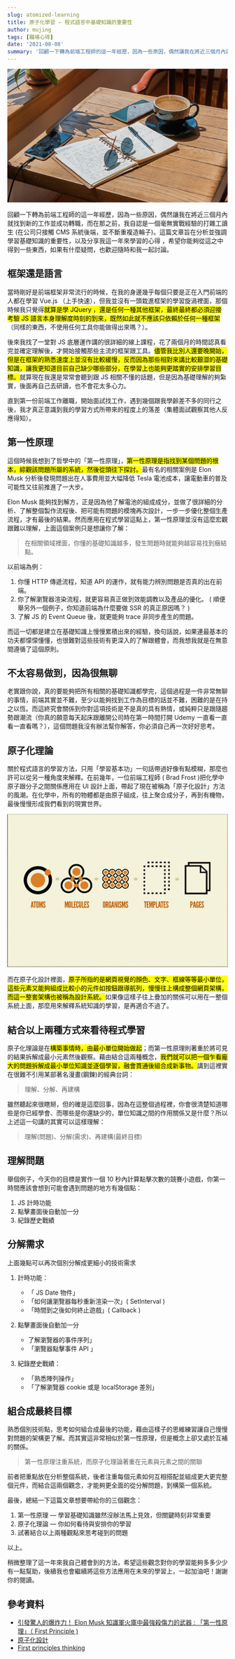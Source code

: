 ```yaml
---
slug: atomized-learning
title: 原子化學習 — 程式語言中基礎知識的重要性
author: mujing
tags: [職場心得]
date: '2021-08-08'
summary: '回顧一下轉為前端工程師的這一年經歷，因為一些原因，偶然讓我在將近三個月內就找到新的工作並成功轉職，而在那之前，我自認是一個毫無實戰經驗的打雜工讀生 (在公司只接觸 CMS 系統後端，並不斷重複造輪子)。這篇文章旨在分析並強調學習基礎知識的重要性，以及分享我這一年來學習的心得 ，希望你能夠從這之中得到一些東西，如果有什麼疑問，也歡迎隨時和我一起討論。'
---
```


![Heading Image](/_images/working/atomized-learning/atomized-learning-head.png)

回顧一下轉為前端工程師的這一年經歷，因為一些原因，偶然讓我在將近三個月內就找到新的工作並成功轉職，而在那之前，我自認是一個毫無實戰經驗的打雜工讀生 (在公司只接觸 CMS 系統後端，並不斷重複造輪子)。這篇文章旨在分析並強調學習基礎知識的重要性，以及分享我這一年來學習的心得 ，希望你能夠從這之中得到一些東西，如果有什麼疑問，也歡迎隨時和我一起討論。

## 框架還是語言

當時剛好是前端框架非常流行的時候，在我的身邊幾乎每個只要是正在入門前端的人都在學習 Vue.js （上手快速），但我並沒有一頭栽進框架的學習旋渦裡面，那個時候我只覺得<mark>就算是學 JQuery ，還是任何一種其他框架，最終最終都必須迎接考驗 JS 語言本身理解度時刻的到來，既然如此就不應該只依賴於任何一種框架</mark>（同樣的東西，不使用任何工具你能做得出來嗎？）。

後來我找了一堂對 JS 底層運作講的很詳細的線上課程，花了兩個月的時間認真看完並確定理解後，才開始接觸那些主流的框架跟工具。<mark>儘管我比別人還要晚開始，但是在框架的熟悉速度上並沒有比較緩慢，反而因為那些相對來講比較艱澀的基礎知識，讓我更知道目前自己缺少哪些部分，在學習上也能夠更踏實的安排學習目標。</mark>就算現在我還是常常會聽到跟 JS 相關不懂的話題，但是因為基礎理解的夠紮實，後面再自己去研讀，也不會花太多心力。

直到第一份前端工作離職，開始面試找工作，遇到幾個跟我學齡差不多的同行之後，我才真正意識到我的學習方式所帶來的程度上的落差（集體面試觀察其他人反應得知）。

## 第一性原理

這個時候我想到了哲學中的「第一性原理」，<mark>第一性原理是指找到某個問題的根本，綜觀該問題所屬的系統，然後從頭往下探討。</mark>最有名的相關案例是 Elon Musk 分析後發現問題出在人事費用並大幅降低 Tesla 電池成本，讓電動車的普及可能性又往前推進了一大步。

Elon Musk 能夠找到解方，正是因為他了解電池的組成成分，並做了很詳細的分析、了解整個製作流程後、把可能有問題的模塊再次設計，一步一步優化整個生產流程，才有最後的結果。然而應用在程式學習這點上，第一性原理並沒有這麼宏觀跟難以理解，上面這個案例只是想讓你了解：

> 在相關領域裡面，你懂的基礎知識越多，發生問題時就能夠越容易找到癥結點。

以前端為例：

1. 你懂 HTTP 傳遞流程，知道 API 的運作，就有能力辨別問題是否真的出在前端。
2. 你了解瀏覽器渲染流程，就更容易真正做到效能調教以及產品的優化。 ( 順便舉另外一個例子，你知道前端為什麼要做 SSR 的真正原因嗎？ )
3. 了解 JS 的 Event Queue 後，就更能夠 trace 非同步產生的問題。

而這一切都是建立在基礎知識上慢慢累積出來的經驗，換句話說，如果連最基本的功夫都懞懞懂懂，也很難對這些技術有更深入的了解跟體會，而我想我就是在無意間遵循了這個原則。

## 不太容易做到，因為很無聊

老實跟你說，真的要能夠把所有相關的基礎知識都學完，這個過程是一件非常無聊的事情，前端其實並不難，至少以能夠找到工作為目標的話並不難，困難的是在持之以恆。而這終究會關係到你對這項技術是不是真的具有熱情，或純粹只是跟隨趨勢跟潮流（你真的願意每天起床跟離開公司時在第一時間打開 Udemy 一直看一直看一直看嗎？），這個問題我沒有辦法幫你解答，你必須自己再一次好好思考。

## 原子化理論

關於程式語言的學習方法，只用「學習基本功」一句話帶過好像有點模糊，那麼也許可以從另一種角度來解釋。在前幾年，一位前端工程師 ( Brad Frost )把化學中原子跟分子之間關係應用在 UI 設計上面，帶起了現在被稱為「原子化設計」方法的風潮。在化學中，所有的物體都是由原子組成，往上聚合成分子，再到有機物，最後慢慢形成我們看到的現實世界。

![Heading Image](/_images/working/atomized-learning/atomized-learning-design.png)

而在原子化設計裡面，<mark>原子所指的是網頁視覺的顏色、文字、框線等等最小單位，這些元素又能夠組成比較小的元件如按鈕跟導航列，慢慢往上構成整個網頁架構，而這一整套架構也被稱為設計系統。</mark>如果像這樣子往上疊加的關係可以用在一整個系統上面，那麼用來解釋系統知識的學習，是再適合不過了。

## 結合以上兩種方式來看待程式學習

原子化理論是在<mark>構築事情時，由最小單位開始做起</mark>；而第一性原理則著重於將可見的結果拆解成最小元素然後觀察。藉由結合這兩種概念，<mark>我們就可以把一個乍看龐大的問題拆解成最小單位知識並逐個學習，融會貫通後組合成新事物。</mark>講到這裡實在很難不引用某部著名漫畫(鋼鍊)的經典台詞：

> 理解、分解、再建構

雖然聽起來很瞎掰，但的確是這麼回事，因為在這整個過程裡，你會很清楚知道哪些是你已經學會、而哪些是你還缺少的，單位知識之間的作用關係又是什麼？所以上述這一句講的其實可以這樣理解：

> 理解(問題)、分解(需求)、再建構(最終目標)

## 理解問題

舉個例子，今天你的目標是實作一個 10 秒內計算點擊次數的競賽小遊戲，你第一時間應該會想到可能會遇到問題的地方有幾個點：

1. JS 計時功能
2. 點擊畫面後自動加一分
3. 紀錄歷史戰績

## 分解需求

上面幾點可以再次個別分解成更細小的技術需求

1. 計時功能：

   - 「 JS Date 物件」
   - 「如何讓瀏覽器每秒重新渲染一次」( SetInterval )
   - 「時間到之後如何終止遊戲」( Callback )

2. 點擊畫面後自動加一分

   - 了解瀏覽器的事件序列」
   - 「瀏覽器點擊事件 API 」

3. 紀錄歷史戰績：

   - 「熟悉陣列操作」
   - 「了解瀏覽器 cookie 或是 localStorage 差別」

## 組合成最終目標

熟悉個別技術點，思考如何組合成最後的功能，藉由這樣子的思維練習讓自己慢慢對問題的架構更了解。而其實這非常相似於第一性原理，但是概念上卻又處於互補的關係。

> 第一性原理注重系統，而原子化理論著重在元素與元素之間的關聯

前者把重點放在分析整個系統，後者注重每個元素如何互相搭配並組成更大更完整個元件，而結合這兩個觀念，才能夠更全面的從分解問題，到構築一個系統。

最後，總結一下這篇文章想要帶給你的三個觀念：

1. 第一性原理 — 學習基礎知識雖然沒辦法馬上見效，但關鍵時刻非常重要
2. 原子化理論 — 你如何看待與安排你的學習
3. 試著結合以上兩種觀點來思考碰到的問題

以上。

稍微整理了這一年來我自己體會到的方法，希望這些觀念對你的學習能夠多多少少有一點幫助，後續我也會繼續將這些方法應用在未來的學習上，一起加油吧！謝謝你的閱讀。

## 參考資料

- [引發驚人的爆炸力！ Elon Musk 知識軍火庫中最強殺傷力的武器 : 「第一性原理」（ First Principle )](https://medium.com/gurugurugo/%E5%BC%95%E7%99%BC%E9%A9%9A%E4%BA%BA%E7%9A%84%E7%88%86%E7%82%B8%E5%8A%9B-%E9%8B%BC%E9%90%B5%E4%BA%BA-elon-musk-%E7%9F%A5%E8%AD%98%E8%BB%8D%E7%81%AB%E5%BA%AB%E4%B8%AD%E6%9C%80%E5%BC%B7%E6%AE%BA%E5%82%B7%E5%8A%9B%E7%9A%84%E6%AD%A6%E5%99%A8-%E7%AC%AC%E4%B8%80%E6%80%A7%E5%8E%9F%E7%90%86-first-principle-80de738799ce)
- [原子化設計](https://www.uisdc.com/atomic-design-theory)
- [First principles thinking](https://jamesclear.com/first-principles)
